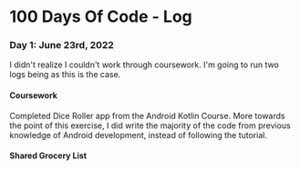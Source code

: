 # 100 Days Of Code - Log

### Day 1: June 23rd, 2022
I didn't realize I couldn't work through coursework. I'm going to run two logs being as this is the case.

#### Coursework
Completed Dice Roller app from the Android Kotlin Course. More towards the point of this exercise, I did write the majority of the code from previous knowledge of Android development, instead of following the tutorial.

#### Shared Grocery List

